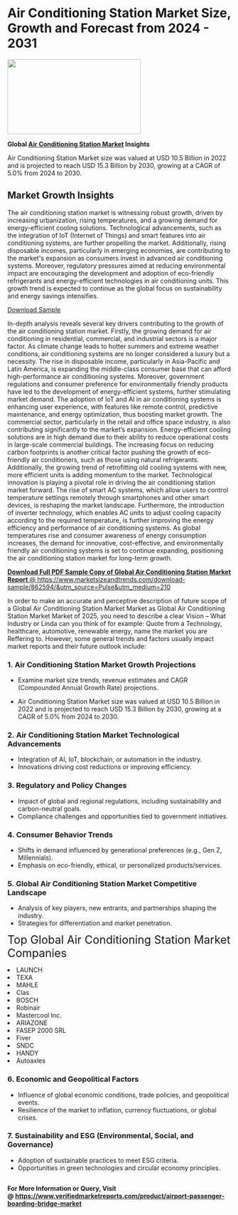 <H1>Air Conditioning Station Market Size, Growth and Forecast from 2024 - 2031</H1><img class="aligncenter size-medium wp-image-584254" src="https://thirdeyenews.in/wp-content/uploads/2024/09/Global-Market-Research-300x168.jpeg" alt="" width="300" height="168" /><p><strong>Global&nbsp;<a href="https://www.marketsizeandtrends.com/download-sample/862594/&amp;utm_source=Pulse&amp;utm_medium=210">Air Conditioning Station Market</a> Insights</strong></p><p>Air Conditioning Station Market size was valued at USD 10.5 Billion in 2022 and is projected to reach USD 15.3 Billion by 2030, growing at a CAGR of 5.0% from 2024 to 2030.</p><p><h2>Market Growth Insights</h2> <p>The air conditioning station market is witnessing robust growth, driven by increasing urbanization, rising temperatures, and a growing demand for energy-efficient cooling solutions. Technological advancements, such as the integration of IoT (Internet of Things) and smart features into air conditioning systems, are further propelling the market. Additionally, rising disposable incomes, particularly in emerging economies, are contributing to the market's expansion as consumers invest in advanced air conditioning systems. Moreover, regulatory pressures aimed at reducing environmental impact are encouraging the development and adoption of eco-friendly refrigerants and energy-efficient technologies in air conditioning units. This growth trend is expected to continue as the global focus on sustainability and energy savings intensifies.</p> <p><a href="#">Download Sample</a></p> <p>In-depth analysis reveals several key drivers contributing to the growth of the air conditioning station market. Firstly, the growing demand for air conditioning in residential, commercial, and industrial sectors is a major factor. As climate change leads to hotter summers and extreme weather conditions, air conditioning systems are no longer considered a luxury but a necessity. The rise in disposable income, particularly in Asia-Pacific and Latin America, is expanding the middle-class consumer base that can afford high-performance air conditioning systems. Moreover, government regulations and consumer preference for environmentally friendly products have led to the development of energy-efficient systems, further stimulating market demand. The adoption of IoT and AI in air conditioning systems is enhancing user experience, with features like remote control, predictive maintenance, and energy optimization, thus boosting market growth. The commercial sector, particularly in the retail and office space industry, is also contributing significantly to the market’s expansion. Energy-efficient cooling solutions are in high demand due to their ability to reduce operational costs in large-scale commercial buildings. The increasing focus on reducing carbon footprints is another critical factor pushing the growth of eco-friendly air conditioners, such as those using natural refrigerants. Additionally, the growing trend of retrofitting old cooling systems with new, more efficient units is adding momentum to the market. Technological innovation is playing a pivotal role in driving the air conditioning station market forward. The rise of smart AC systems, which allow users to control temperature settings remotely through smartphones and other smart devices, is reshaping the market landscape. Furthermore, the introduction of inverter technology, which enables AC units to adjust cooling capacity according to the required temperature, is further improving the energy efficiency and performance of air conditioning systems. As global temperatures rise and consumer awareness of energy consumption increases, the demand for innovative, cost-effective, and environmentally friendly air conditioning systems is set to continue expanding, positioning the air conditioning station market for long-term growth. <p><a href="#"></p><p><span class=""><strong>Download Full PDF Sample Copy of Global Air Conditioning Station Market Report</strong> @ <a href="https://www.marketsizeandtrends.com/download-sample/862594/&amp;utm_source=Pulse&amp;utm_medium=210" target="_blank">https://www.marketsizeandtrends.com/download-sample/862594/&amp;utm_source=Pulse&amp;utm_medium=210</a></span></p><p>In order to make an accurate and perceptive description of future scope of a Global&nbsp;Air Conditioning Station Market Market as Global&nbsp;Air Conditioning Station Market Market of 2025, you need to describe a clear Vision &ndash; What Industry or Linda can you think of for example: Quote from a Technology, healthcare, automotive, renewable energy, name the market you are Reffering to. However, some general trends and factors usually impact market reports and their future outlook include:</p><h3>1.&nbsp;<strong>Air Conditioning Station Market Growth Projections</strong></h3><ul><li>Examine market size trends, revenue estimates and CAGR (Compounded Annual Growth Rate) projections.</li><li><p>Air Conditioning Station Market size was valued at USD 10.5 Billion in 2022 and is projected to reach USD 15.3 Billion by 2030, growing at a CAGR of 5.0% from 2024 to 2030.</p></li></ul><h3>2.&nbsp;<strong>Air Conditioning Station Market Technological Advancements</strong></h3><ul><li>Integration of AI, IoT, blockchain, or automation in the industry.</li><li>Innovations driving cost reductions or improving efficiency.</li></ul><h3>3.&nbsp;<strong>Regulatory and Policy Changes</strong></h3><ul><li>Impact of global and regional regulations, including sustainability and carbon-neutral goals.</li><li>Compliance challenges and opportunities tied to government initiatives.</li></ul><h3>4.&nbsp;<strong>Consumer Behavior Trends</strong></h3><ul><li>Shifts in demand influenced by generational preferences (e.g., Gen Z, Millennials).</li><li>Emphasis on eco-friendly, ethical, or personalized products/services.</li></ul><h3>5.&nbsp;<strong>Global Air Conditioning Station Market Competitive Landscape</strong></h3><ul><li>Analysis of key players, new entrants, and partnerships shaping the industry.</li><li>Strategies for differentiation and market penetration.</li></ul><p data-pm-slice="1 1 []"><span style="color: inherit; font-family: inherit; font-size: 25px;">Top Global Air Conditioning Station Market Companies</span></p><div class="" data-test-id=""><p><li>LAUNCH</li><li> TEXA</li><li> MAHLE</li><li> Clas</li><li> BOSCH</li><li> Robinair</li><li> Mastercool Inc.</li><li> ARIAZONE</li><li> FASEP 2000 SRL</li><li> Fiver</li><li> SNDC</li><li> HANDY</li><li> Autoaxles</li></p></div><h3>6.&nbsp;<strong>Economic and Geopolitical Factors</strong></h3><ul><li>Influence of global economic conditions, trade policies, and geopolitical events.</li><li>Resilience of the market to inflation, currency fluctuations, or global crises.</li></ul><h3>7.&nbsp;<strong>Sustainability and ESG (Environmental, Social, and Governance)</strong></h3><ul><li>Adoption of sustainable practices to meet ESG criteria.</li><li>Opportunities in green technologies and circular economy principles.</li></ul><h2><strong style="font-size: 14px;">For More Information or Query, Visit @&nbsp;</strong><a style="background-color: #ffffff; font-size: 14px;" href="https://www.marketsizeandtrends.com/report/air-conditioning-station-market/" target="_blank">https://www.verifiedmarketreports.com/product/airport-passenger-boarding-bridge-market</a></h2>
